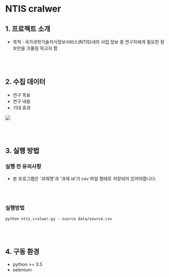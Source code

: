 # NTIS cralwer

## 1. 프로젝트 소개 

- 목적 : 국가과학기술지식정보서비스(NTIS)내의 사업 정보 중 연구자에게 필요한 정보만을 크롤링 하고자 함 
<br></br>
<br></br>


## 2. 수집 데이터 
- 연구 목표
- 연구 내용 
- 기대 효과 
  
![](img/screenshot.png)
<br></br>
<br></br>

## 3. 실행 방법 
### 실행 전 유의사항
- 본 프로그램은 '과제명'과 '과제 id'가 csv 파일 형태로 저장되어 있어야합니다. 

<br></br>

### 실행방법 
`python ntis_cralwer.py --source data/source.csv`
<br></br>
<br></br>

## 4. 구동 환경
- python >= 3.5
- selenium 
